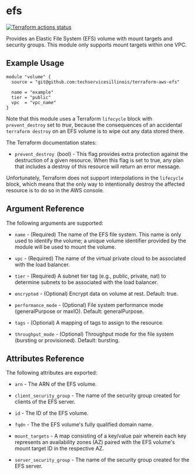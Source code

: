 # efs

[![Terraform actions status](https://github.com/techservicesillinois/terraform-aws-efs/workflows/terraform/badge.svg)](https://github.com/techservicesillinois/terraform-aws-efs/actions)

Provides an Elastic File System (EFS) volume with mount targets and security groups.
This module only supports mount targets within one VPC.

Example Usage
-----------------

```hcl
module "volume" {
  source = "git@github.com:techservicesillinois/terraform-aws-efs"

  name = "example"
  tier = "public"
  vpc  = "vpc_name"
}
```
Note that this module uses a Terraform `lifecycle` block with `prevent_destroy`
set to *true*, because the consequences of an accidental `terraform destroy` 
on an EFS volume is to wipe out any data stored there.

The Terraform documentation states:

* `prevent_destroy `(bool) - This flag provides extra protection against the
destruction of a given resource.
When this flag is set to true, any plan that includes a destroy of this
resource will return an error message.

Unfortunately, Terraform does not support interpolations in the `lifecycle`
block, which means that the only way to intentionally destroy the affected
resource is to do so in the AWS console.

Argument Reference
-----------------

The following arguments are supported:

* `name` - (Required) The name of the EFS file system. This name is only
used to identify the volume; a unique volume identifier provided by
the module will be used to mount the volume.

* `vpc` - (Required) The name of the virtual private cloud to be
associated with the load balancer.

* `tier` - (Required) A subnet tier tag (e.g., public, private,
nat) to determine subnets to be associated with the load balancer.

* `encrypted` - (Optional) Encrypt data on volume at rest. Default: true.

* `performance_mode` - (Optional) File system performance mode
(generalPurpose or maxIO). Default: generalPurpose.

* `tags` - (Optional) A mapping of tags to assign to the resource.

* `throughput_mode` - (Optional) Throughput mode for the file system
(bursting or provisioned). Default: bursting.

Attributes Reference
--------------------

The following attributes are exported:

* `arn` - The ARN of the EFS volume.

* `client_security_group` - The name of the security group created for
clients of the EFS server.

* `id` - The ID of the EFS volume.

* `fqdn` - The the EFS volume's fully qualified domain name.

* `mount_targets` - A map consisting of a key/value pair wherein each key represents an availability zones (AZ) paired with the EFS volume's mount target ID in the respective AZ.

* `server_security_group` - The name of the security group created for
the EFS server.
